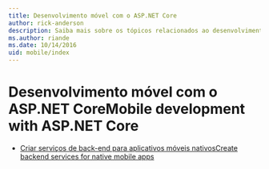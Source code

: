 ```yaml
---
title: Desenvolvimento móvel com o ASP.NET Core
author: rick-anderson
description: Saiba mais sobre os tópicos relacionados ao desenvolvimento móvel com o ASP.NET Core.
ms.author: riande
ms.date: 10/14/2016
uid: mobile/index
---
```

# <a name="mobile-development-with-aspnet-core"></a><span data-ttu-id="efba3-103">Desenvolvimento móvel com o ASP.NET Core</span><span class="sxs-lookup"><span data-stu-id="efba3-103">Mobile development with ASP.NET Core</span></span>

*   [<span data-ttu-id="efba3-104">Criar serviços de back-end para aplicativos móveis nativos</span><span class="sxs-lookup"><span data-stu-id="efba3-104">Create backend services for native mobile apps</span></span>](native-mobile-backend.md)

